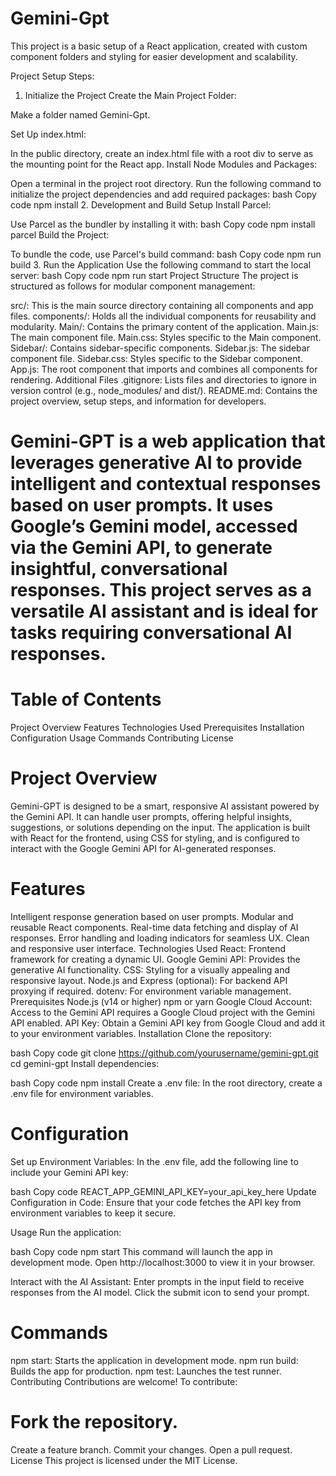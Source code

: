# Gemini-Gpt

This project is a basic setup of a React application, created with custom component folders and styling for easier development and scalability.

Project Setup Steps:

1. Initialize the Project
Create the Main Project Folder:

Make a folder named Gemini-Gpt.

Set Up index.html:

In the public directory, create an index.html file with a root div to serve as the mounting point for the React app.
Install Node Modules and Packages:

Open a terminal in the project root directory.
Run the following command to initialize the project dependencies and add required packages:
bash
Copy code
npm install
2. Development and Build Setup
Install Parcel:

Use Parcel as the bundler by installing it with:
bash
Copy code
npm install parcel
Build the Project:

To bundle the code, use Parcel's build command:
bash
Copy code
npm run build
3. Run the Application
Use the following command to start the local server:
bash
Copy code
npm run start
Project Structure
The project is structured as follows for modular component management:

src/: This is the main source directory containing all components and app files.
components/: Holds all the individual components for reusability and modularity.
Main/: Contains the primary content of the application.
Main.js: The main component file.
Main.css: Styles specific to the Main component.
Sidebar/: Contains sidebar-specific components.
Sidebar.js: The sidebar component file.
Sidebar.css: Styles specific to the Sidebar component.
App.js: The root component that imports and combines all components for rendering.
Additional Files
.gitignore: Lists files and directories to ignore in version control (e.g., node_modules/ and dist/).
README.md: Contains the project overview, setup steps, and information for developers.

# Gemini-GPT is a web application that leverages generative AI to provide intelligent and contextual responses based on user prompts. It uses Google’s Gemini model, accessed via the Gemini API, to generate insightful, conversational responses. This project serves as a versatile AI assistant and is ideal for tasks requiring conversational AI responses.

# Table of Contents
Project Overview
Features
Technologies Used
Prerequisites
Installation
Configuration
Usage
Commands
Contributing
License
# Project Overview
Gemini-GPT is designed to be a smart, responsive AI assistant powered by the Gemini API. It can handle user prompts, offering helpful insights, suggestions, or solutions depending on the input. The application is built with React for the frontend, using CSS for styling, and is configured to interact with the Google Gemini API for AI-generated responses.

# Features
Intelligent response generation based on user prompts.
Modular and reusable React components.
Real-time data fetching and display of AI responses.
Error handling and loading indicators for seamless UX.
Clean and responsive user interface.
Technologies Used
React: Frontend framework for creating a dynamic UI.
Google Gemini API: Provides the generative AI functionality.
CSS: Styling for a visually appealing and responsive layout.
Node.js and Express (optional): For backend API proxying if required.
dotenv: For environment variable management.
Prerequisites
Node.js (v14 or higher)
npm or yarn
Google Cloud Account: Access to the Gemini API requires a Google Cloud project with the Gemini API enabled.
API Key: Obtain a Gemini API key from Google Cloud and add it to your environment variables.
Installation
Clone the repository:

bash
Copy code
git clone https://github.com/yourusername/gemini-gpt.git
cd gemini-gpt
Install dependencies:

bash
Copy code
npm install
Create a .env file: In the root directory, create a .env file for environment variables.

# Configuration
Set up Environment Variables: In the .env file, add the following line to include your Gemini API key:

bash
Copy code
REACT_APP_GEMINI_API_KEY=your_api_key_here
Update Configuration in Code: Ensure that your code fetches the API key from environment variables to keep it secure.

Usage
Run the application:

bash
Copy code
npm start
This command will launch the app in development mode. Open http://localhost:3000 to view it in your browser.

Interact with the AI Assistant: Enter prompts in the input field to receive responses from the AI model. Click the submit icon to send your prompt.

# Commands
npm start: Starts the application in development mode.
npm run build: Builds the app for production.
npm test: Launches the test runner.
Contributing
Contributions are welcome! To contribute:

 # Fork the repository.
Create a feature branch.
Commit your changes.
Open a pull request.
License
This project is licensed under the MIT License.


